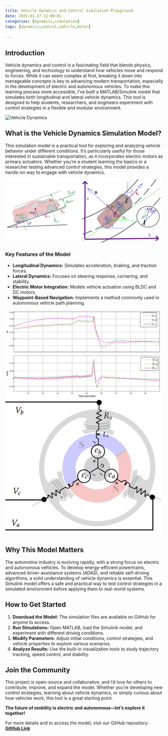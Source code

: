 ```yaml
---
title: Vehicle Dynamics and Control Simulation Playground
date: 2025-01-27 12:00:01
categories: [dynamics,simulation]
tags: [dynamics,control,vehicle,motor]

---
```


## Introduction  
Vehicle dynamics and control is a fascinating field that blends physics, engineering, and technology to understand how vehicles move and respond to forces. While it can seem complex at first, breaking it down into manageable concepts is key to advancing modern transportation, especially in the development of electric and autonomous vehicles. To make this learning process more accessible, I’ve built a MATLAB/Simulink model that simulates both longitudinal and lateral vehicle dynamics. This tool is designed to help students, researchers, and engineers experiment with control strategies in a flexible and modular environment.  

<img src="/assets/img/vehicle-dynamics-model/LateralController3D.gif" alt="Vehicle Dynamics" width="500">

## What is the Vehicle Dynamics Simulation Model?  
This simulation model is a practical tool for exploring and analyzing vehicle behavior under different conditions. It’s particularly useful for those interested in sustainable transportation, as it incorporates electric motors as primary actuators. Whether you’re a student learning the basics or a researcher testing advanced control strategies, this model provides a hands-on way to engage with vehicle dynamics.  

<img src="/assets/img/vehicle-dynamics-model/lonlat2.png" alt="Vehicle Dynamics" width="500">

### Key Features of the Model  
- **Longitudinal Dynamics:** Simulates acceleration, braking, and traction forces.  
- **Lateral Dynamics:** Focuses on steering response, cornering, and stability.  
- **Electric Motor Integration:** Models vehicle actuation using BLDC and DC motors.  
- **Waypoint-Based Navigation:** Implements a method commonly used in autonomous vehicle path planning.  

<img src="/assets/img/vehicle-dynamics-model/ErrorsComparison.png" alt="Dynamics visualization" width="500">
<img src="/assets/img/vehicle-dynamics-model/motor1.png" alt="Electric motors" width="500">

## Why This Model Matters  
The automotive industry is evolving rapidly, with a strong focus on electric and autonomous vehicles. To develop energy-efficient powertrains, advanced driver-assistance systems (ADAS), and reliable self-driving algorithms, a solid understanding of vehicle dynamics is essential. This Simulink model offers a safe and practical way to test control strategies in a simulated environment before applying them to real-world systems.  

## How to Get Started  
1. **Download the Model:** The simulation files are available on GitHub for anyone to access.  
2. **Run Simulations:** Open MATLAB, load the Simulink model, and experiment with different driving conditions.  
3. **Modify Parameters:** Adjust initial conditions, control strategies, and vehicle properties to explore various scenarios.  
4. **Analyze Results:** Use the built-in visualization tools to study trajectory tracking, speed control, and stability.  

## Join the Community  
This project is open-source and collaborative, and I’d love for others to contribute, improve, and expand the model. Whether you’re developing new control strategies, learning about vehicle dynamics, or simply curious about how vehicles work, this tool is a great starting point.  

**The future of mobility is electric and autonomous—let’s explore it together!**  

For more details and to access the model, visit our GitHub repository: **[GitHub Link](https://github.com/L-Arturo-Torres-Romero/VehicleModel)**

